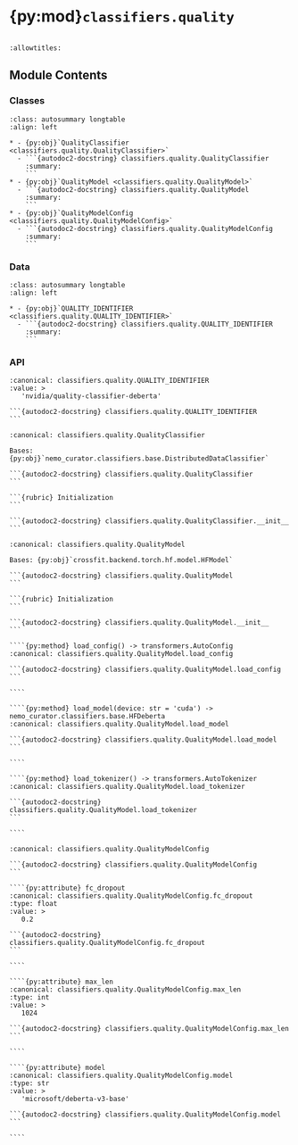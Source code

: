 # {py:mod}`classifiers.quality`

```{py:module} classifiers.quality
```

```{autodoc2-docstring} classifiers.quality
:allowtitles:
```

## Module Contents

### Classes

````{list-table}
:class: autosummary longtable
:align: left

* - {py:obj}`QualityClassifier <classifiers.quality.QualityClassifier>`
  - ```{autodoc2-docstring} classifiers.quality.QualityClassifier
    :summary:
    ```
* - {py:obj}`QualityModel <classifiers.quality.QualityModel>`
  - ```{autodoc2-docstring} classifiers.quality.QualityModel
    :summary:
    ```
* - {py:obj}`QualityModelConfig <classifiers.quality.QualityModelConfig>`
  - ```{autodoc2-docstring} classifiers.quality.QualityModelConfig
    :summary:
    ```
````

### Data

````{list-table}
:class: autosummary longtable
:align: left

* - {py:obj}`QUALITY_IDENTIFIER <classifiers.quality.QUALITY_IDENTIFIER>`
  - ```{autodoc2-docstring} classifiers.quality.QUALITY_IDENTIFIER
    :summary:
    ```
````

### API

````{py:data} QUALITY_IDENTIFIER
:canonical: classifiers.quality.QUALITY_IDENTIFIER
:value: >
   'nvidia/quality-classifier-deberta'

```{autodoc2-docstring} classifiers.quality.QUALITY_IDENTIFIER
```

````

````{py:class} QualityClassifier(filter_by: list[str] | None = None, batch_size: int = 256, text_field: str = 'text', pred_column: str = 'quality_pred', prob_column: str = 'quality_prob', max_chars: int = 6000, device_type: str = 'cuda', autocast: bool = True, max_mem_gb: int | None = None)
:canonical: classifiers.quality.QualityClassifier

Bases: {py:obj}`nemo_curator.classifiers.base.DistributedDataClassifier`

```{autodoc2-docstring} classifiers.quality.QualityClassifier
```

```{rubric} Initialization
```

```{autodoc2-docstring} classifiers.quality.QualityClassifier.__init__
```

````

`````{py:class} QualityModel(config: classifiers.quality.QualityModelConfig, autocast: bool = False, max_mem_gb: int | None = None)
:canonical: classifiers.quality.QualityModel

Bases: {py:obj}`crossfit.backend.torch.hf.model.HFModel`

```{autodoc2-docstring} classifiers.quality.QualityModel
```

```{rubric} Initialization
```

```{autodoc2-docstring} classifiers.quality.QualityModel.__init__
```

````{py:method} load_config() -> transformers.AutoConfig
:canonical: classifiers.quality.QualityModel.load_config

```{autodoc2-docstring} classifiers.quality.QualityModel.load_config
```

````

````{py:method} load_model(device: str = 'cuda') -> nemo_curator.classifiers.base.HFDeberta
:canonical: classifiers.quality.QualityModel.load_model

```{autodoc2-docstring} classifiers.quality.QualityModel.load_model
```

````

````{py:method} load_tokenizer() -> transformers.AutoTokenizer
:canonical: classifiers.quality.QualityModel.load_tokenizer

```{autodoc2-docstring} classifiers.quality.QualityModel.load_tokenizer
```

````

`````

`````{py:class} QualityModelConfig
:canonical: classifiers.quality.QualityModelConfig

```{autodoc2-docstring} classifiers.quality.QualityModelConfig
```

````{py:attribute} fc_dropout
:canonical: classifiers.quality.QualityModelConfig.fc_dropout
:type: float
:value: >
   0.2

```{autodoc2-docstring} classifiers.quality.QualityModelConfig.fc_dropout
```

````

````{py:attribute} max_len
:canonical: classifiers.quality.QualityModelConfig.max_len
:type: int
:value: >
   1024

```{autodoc2-docstring} classifiers.quality.QualityModelConfig.max_len
```

````

````{py:attribute} model
:canonical: classifiers.quality.QualityModelConfig.model
:type: str
:value: >
   'microsoft/deberta-v3-base'

```{autodoc2-docstring} classifiers.quality.QualityModelConfig.model
```

````

`````

